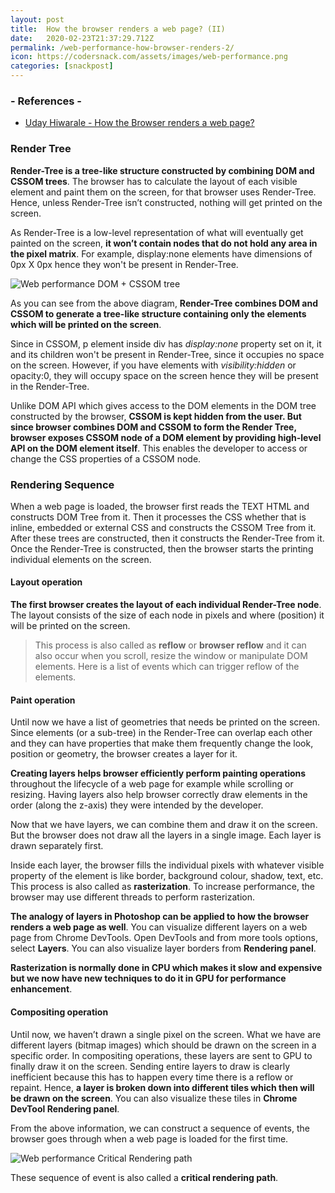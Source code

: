 ```yaml
---
layout: post
title:  How the browser renders a web page? (II)
date:   2020-02-23T21:37:29.712Z
permalink: /web-performance-how-browser-renders-2/
icon: https://codersnack.com/assets/images/web-performance.png
categories: [snackpost]
---
```


### - References -

- [Uday Hiwarale - How the Browser renders a web page?](https://itnext.io/how-the-browser-renders-a-web-page-dom-cssom-and-rendering-df10531c9969)

### Render Tree

**Render-Tree is a tree-like structure constructed by combining DOM and CSSOM trees**. The browser has to calculate the layout of each visible element and paint them on the screen, for that browser uses Render-Tree. Hence, unless Render-Tree isn’t constructed, nothing will get printed on the screen.

As Render-Tree is a low-level representation of what will eventually get painted on the screen, **it won’t contain nodes that do not hold any area in the pixel matrix**. For example, display:none elements have dimensions of 0px X 0px hence they won't be present in Render-Tree.

![Web performance DOM + CSSOM tree](https://codersnack.com/assets/images/web-performance-dom-cssom.png)

As you can see from the above diagram, **Render-Tree combines DOM and CSSOM to generate a tree-like structure containing only the elements which will be printed on the screen**.

Since in CSSOM, p element inside div has *display:none* property set on it, it and its children won't be present in Render-Tree, since it occupies no space on the screen. However, if you have elements with *visibility:hidden* or opacity:0, they will occupy space on the screen hence they will be present in the Render-Tree.

Unlike DOM API which gives access to the DOM elements in the DOM tree constructed by the browser, **CSSOM is kept hidden from the user. But since browser combines DOM and CSSOM to form the Render Tree, browser exposes CSSOM node of a DOM element by providing high-level API on the DOM element itself**. This enables the developer to access or change the CSS properties of a CSSOM node.

### Rendering Sequence

When a web page is loaded, the browser first reads the TEXT HTML and constructs DOM Tree from it. Then it processes the CSS whether that is inline, embedded or external CSS and constructs the CSSOM Tree from it. After these trees are constructed, then it constructs the Render-Tree from it. Once the Render-Tree is constructed, then the browser starts the printing individual elements on the screen.

#### Layout operation

**The first browser creates the layout of each individual Render-Tree node**. The layout consists of the size of each node in pixels and where (position) it will be printed on the screen.

> This process is also called as **reflow** or **browser reflow** and it can also occur when you scroll, resize the window or manipulate DOM elements. Here is a list of events which can trigger reflow of the elements.

#### Paint operation

Until now we have a list of geometries that needs be printed on the screen. Since elements (or a sub-tree) in the Render-Tree can overlap each other and they can have properties that make them frequently change the look, position or geometry, the browser creates a layer for it.

**Creating layers helps browser efficiently perform painting operations** throughout the lifecycle of a web page for example while scrolling or resizing. Having layers also help browser correctly draw elements in the order (along the z-axis) they were intended by the developer.

Now that we have layers, we can combine them and draw it on the screen. But the browser does not draw all the layers in a single image. Each layer is drawn separately first.

Inside each layer, the browser fills the individual pixels with whatever visible property of the element is like border, background colour, shadow, text, etc. This process is also called as **rasterization**. To increase performance, the browser may use different threads to perform rasterization.

**The analogy of layers in Photoshop can be applied to how the browser renders a web page as well**. You can visualize different layers on a web page from Chrome DevTools. Open DevTools and from more tools options, select **Layers**. You can also visualize layer borders from **Rendering panel**.

**Rasterization is normally done in CPU which makes it slow and expensive but we now have new techniques to do it in GPU for performance enhancement**. 

#### Compositing operation

Until now, we haven’t drawn a single pixel on the screen. What we have are different layers (bitmap images) which should be drawn on the screen in a specific order. In compositing operations, these layers are sent to GPU to finally draw it on the screen.
Sending entire layers to draw is clearly inefficient because this has to happen every time there is a reflow or repaint. Hence, **a layer is broken down into different tiles which then will be drawn on the screen**. You can also visualize these tiles in **Chrome DevTool Rendering panel**.

From the above information, we can construct a sequence of events, the browser goes through when a web page is loaded for the first time.

![Web performance Critical Rendering path](https://codersnack.com/assets/images/critical-rendering-path.png)


These sequence of event is also called a **critical rendering path**.


